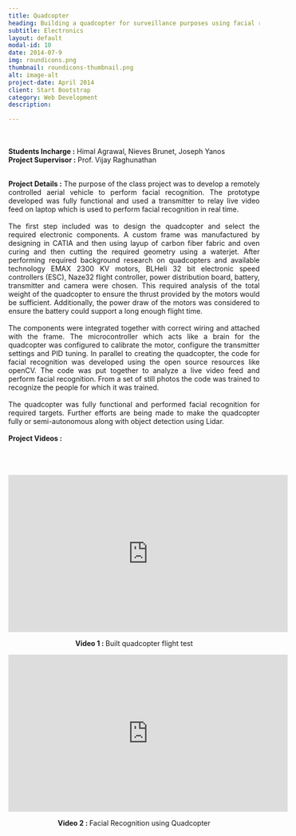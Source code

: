 ```yaml
---
title: Quadcopter
heading: Building a quadcopter for surveillance purposes using facial recognition
subtitle: Electronics
layout: default
modal-id: 10
date: 2014-07-9
img: roundicons.png
thumbnail: roundicons-thumbnail.png
alt: image-alt
project-date: April 2014
client: Start Bootstrap
category: Web Development
description:

---
```


<br>
<br>
<div style="text-align: justify">
<b>Students Incharge :</b> Himal Agrawal, Nieves Brunet, Joseph Yanos
<br>
<b>Project Supervisor :</b> Prof. Vijay Raghunathan
<br>
<br>



<b>Project Details :</b>  The purpose of the class project was to develop a remotely controlled aerial vehicle to perform facial recognition. The prototype developed was fully functional and used a transmitter to relay live video feed on laptop which is used to perform facial recognition in real time. 
<br>
<br>
The first step included was to design the quadcopter and select the required electronic components. A custom frame was manufactured by designing in CATIA and then using layup of carbon fiber fabric and oven curing and then cutting the required geometry using a waterjet. After performing required background research on quadcopters and available technology EMAX 2300 KV motors, BLHeli 32 bit electronic speed controllers (ESC), Naze32 flight controller, power distribution board, battery, transmitter and camera were chosen. This required analysis of the total weight of the quadcopter to ensure the thrust provided by the motors would be sufficient. Additionally, the power draw of the motors was considered to ensure the battery could support a long enough flight time.
<br>
<br>
The components were integrated together with correct wiring and attached with the frame. The microcontroller which acts like a brain for the quadcopter was configured to calibrate the motor, configure the transmitter settings and PID tuning. In parallel to creating the quadcopter, the code for facial recognition was developed using the open source resources like openCV. The code was put together to analyze a live video feed and perform facial recognition. From a set of still photos the code was trained to recognize the people for which it was trained. 
<br>
<br>
The quadcopter was fully functional and performed facial recognition for required targets. Further efforts are being made to make the quadcopter fully or semi-autonomous along with object detection using Lidar.
<br>
<br>
<b> Project Videos :</b>
<br>
<br>
<br>
<br>
<div align = "center">
<iframe width="560" height="315" src="https://www.youtube.com/embed/2wd8_nUzhJc" frameborder="0" allow="accelerometer; autoplay; encrypted-media; gyroscope; picture-in-picture" allowfullscreen></iframe>
<p class="text-muted" align = "center"><b>Video 1 : </b>Built quadcopter flight test</p>


<iframe width="560" height="315" src="https://www.youtube.com/embed/ui3V9E8bmi4" frameborder="0" allow="accelerometer; autoplay; encrypted-media; gyroscope; picture-in-picture" allowfullscreen></iframe>
<p class="text-muted" align = "center"><b>Video 2 : </b>Facial Recognition using Quadcopter</p>

</div>




</div>
